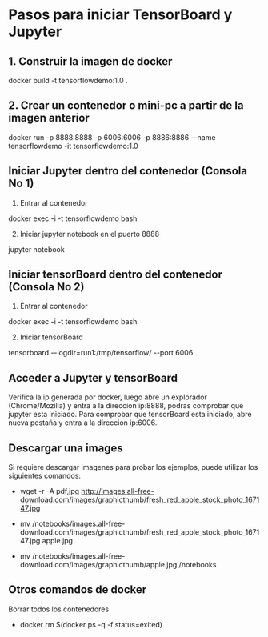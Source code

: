 # Pasos para iniciar TensorBoard y Jupyter

## 1. Construir la imagen de docker

docker build -t tensorflowdemo:1.0 .

## 2. Crear un contenedor o mini-pc a partir de la imagen anterior

docker run -p 8888:8888 -p 6006:6006 -p 8886:8886 --name tensorflowdemo -it tensorflowdemo:1.0

## Iniciar Jupyter dentro del contenedor (Consola No 1)

1. Entrar al contenedor

docker exec -i -t tensorflowdemo bash

2. Iniciar jupyter notebook en el puerto 8888

jupyter notebook

## Iniciar tensorBoard dentro del contenedor (Consola No 2)

1. Entrar al contenedor

docker exec -i -t tensorflowdemo bash

2. Iniciar tensorBoard

tensorboard --logdir=run1:/tmp/tensorflow/ --port 6006

## Acceder a Jupyter y tensorBoard

Verifica la ip generada por docker, luego abre un explorador (Chrome/Mozilla) y entra a la direccion ip:8888, podras comprobar que jupyter esta iniciado.   Para comprobar que tensorBoard esta iniciado, abre nueva pestaña y entra a la direccion ip:6006.

## Descargar una images

Si requiere descargar imagenes para probar los ejemplos, puede utilizar los siguientes comandos:

* wget -r -A pdf,jpg http://images.all-free-download.com/images/graphicthumb/fresh_red_apple_stock_photo_167147.jpg

* mv /notebooks/images.all-free-download.com/images/graphicthumb/fresh_red_apple_stock_photo_167147.jpg apple.jpg

* mv /notebooks/images.all-free-download.com/images/graphicthumb/apple.jpg /notebooks

## Otros comandos de docker

Borrar todos los contenedores

* docker rm $(docker ps -q -f status=exited)